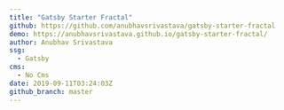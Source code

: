 ```yaml
---
title: "Gatsby Starter Fractal"
github: https://github.com/anubhavsrivastava/gatsby-starter-fractal
demo: https://anubhavsrivastava.github.io/gatsby-starter-fractal/
author: Anubhav Srivastava
ssg:
  - Gatsby
cms:
  - No Cms
date: 2019-09-11T03:24:03Z
github_branch: master
---
```

